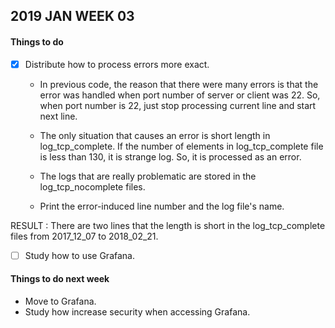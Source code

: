 ## 2019 JAN WEEK 03

#### Things to do

- [x] Distribute how to process errors more exact.

	- In previous code, the reason that there were many errors is that the error was handled when port number of server or client was 22.
	So, when port number is 22, just stop processing current line and start next line.

	- The only situation that causes an error is short length in log_tcp_complete.
	If the number of elements in log_tcp_complete file is less than 130, it is strange log. So, it is processed as an error.

	- The logs that are really problematic are stored in the log_tcp_nocomplete files.

	- Print the error-induced line number and the log file's name.

RESULT : There are two lines that the length is short in the log_tcp_complete files from 2017_12_07 to 2018_02_21.
 
- [ ] Study how to use Grafana.

#### Things to do next week

- Move to Grafana.
- Study how increase security when accessing Grafana.
